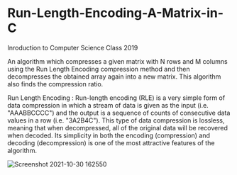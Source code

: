 # Run-Length-Encoding-A-Matrix-in-C

Inroduction to Computer Science Class 2019

An algorithm which compresses a given matrix with N rows and M
columns using the Run Length Encoding compression method and then decompresses
the obtained array again into a new matrix. This algorithm also finds the
compression ratio.

Run Length Encoding :
Run-length encoding (RLE) is a very simple form of data compression in which a stream
of data is given as the input (i.e. "AAABBCCCC") and the output is a sequence of counts
of consecutive data values in a row (i.e. "3A2B4C"). This type of data compression is
lossless, meaning that when decompressed, all of the original data will be recovered
when decoded. Its simplicity in both the encoding (compression) and decoding
(decompression) is one of the most attractive features of the algorithm.


![Screenshot 2021-10-30 162550](https://user-images.githubusercontent.com/49107892/139534494-60bb0274-b981-4dd5-b3e4-73b073caf7fc.png)
